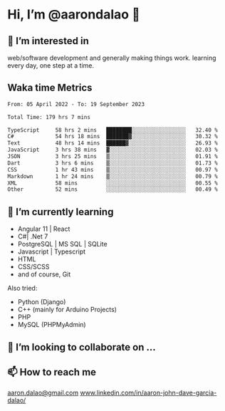 # __Hi, I’m @aarondalao__ 👋 
## 👀 I’m interested in 
web/software development and generally making things work.
learning every day, one step at a time. 

## Waka time Metrics
<!--START_SECTION:waka-->

```txt
From: 05 April 2022 - To: 19 September 2023

Total Time: 179 hrs 7 mins

TypeScript     58 hrs 2 mins   ████████░░░░░░░░░░░░░░░░░   32.40 %
C#             54 hrs 18 mins  ███████▓░░░░░░░░░░░░░░░░░   30.32 %
Text           48 hrs 14 mins  ██████▓░░░░░░░░░░░░░░░░░░   26.93 %
JavaScript     3 hrs 38 mins   ▓░░░░░░░░░░░░░░░░░░░░░░░░   02.03 %
JSON           3 hrs 25 mins   ▒░░░░░░░░░░░░░░░░░░░░░░░░   01.91 %
Dart           3 hrs 6 mins    ▒░░░░░░░░░░░░░░░░░░░░░░░░   01.73 %
CSS            1 hr 43 mins    ▒░░░░░░░░░░░░░░░░░░░░░░░░   00.97 %
Markdown       1 hr 24 mins    ▒░░░░░░░░░░░░░░░░░░░░░░░░   00.79 %
XML            58 mins         ░░░░░░░░░░░░░░░░░░░░░░░░░   00.55 %
Other          52 mins         ░░░░░░░░░░░░░░░░░░░░░░░░░   00.49 %
```

<!--END_SECTION:waka-->

## 🌱 I’m currently learning 

- Angular 11 | React 
- C#| .Net 7
- PostgreSQL | MS SQL | SQLite
- Javascript | Typescript
- HTML 
- CSS/SCSS
- and of course, Git 


Also tried:
- Python (Django)
- C++ (mainly for Arduino Projects)
- PHP
- MySQL (PHPMyAdmin)


## 💞️ I’m looking to collaborate on ...

## 📫 How to reach me 
aaron.dalao@gmail.com
www.linkedin.com/in/aaron-john-dave-garcia-dalao/

<!---
aarondalao/aarondalao is a ✨ special ✨ repository because its `README.md` (this file) appears on your GitHub profile.
You can click the Preview link to take a look at your changes.
--->
